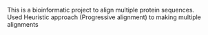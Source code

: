 This is a bioinformatic project to align multiple protein sequences. <br/>
Used Heuristic approach (Progressive alignment) to making multiple alignments
